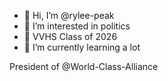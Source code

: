 - 👋 Hi, I’m @rylee-peak
- 👀 I’m interested in politics
- 🦅 VVHS Class of 2026
- 🌱 I’m currently learning a lot

President of @World-Class-Alliance



<!---
rylee-peak/rylee-peak is a ✨ special ✨ repository because its `README.md` (this file) appears on your GitHub profile.
You can click the Preview link to take a look at your changes.
-->
